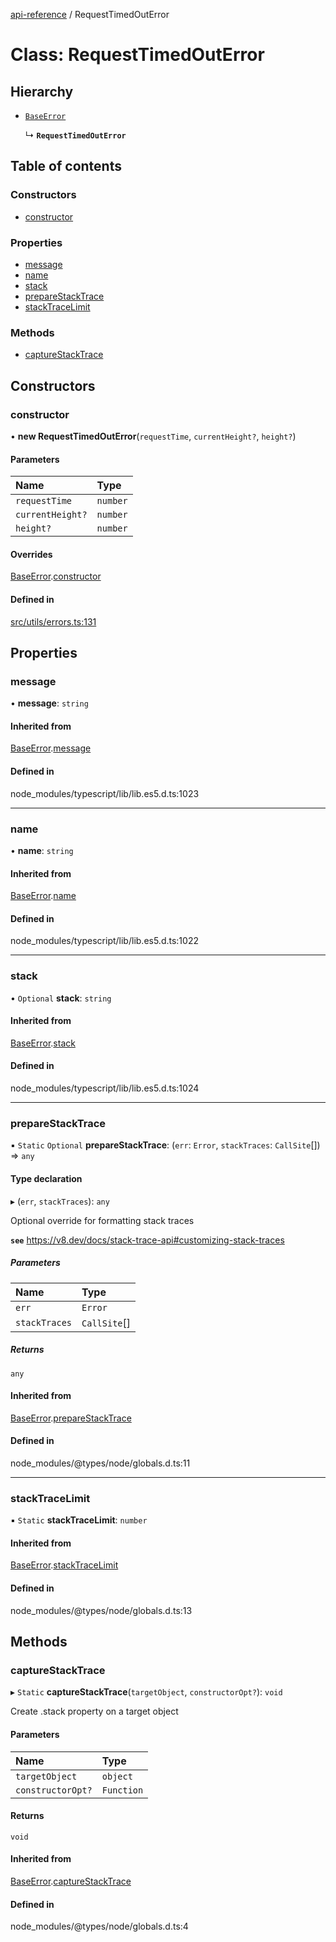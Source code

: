 [api-reference](../README.md) / RequestTimedOutError

# Class: RequestTimedOutError

## Hierarchy

- [`BaseError`](BaseError.md)

  ↳ **`RequestTimedOutError`**

## Table of contents

### Constructors

- [constructor](RequestTimedOutError.md#constructor)

### Properties

- [message](RequestTimedOutError.md#message)
- [name](RequestTimedOutError.md#name)
- [stack](RequestTimedOutError.md#stack)
- [prepareStackTrace](RequestTimedOutError.md#preparestacktrace)
- [stackTraceLimit](RequestTimedOutError.md#stacktracelimit)

### Methods

- [captureStackTrace](RequestTimedOutError.md#capturestacktrace)

## Constructors

### constructor

• **new RequestTimedOutError**(`requestTime`, `currentHeight?`, `height?`)

#### Parameters

| Name | Type |
| :------ | :------ |
| `requestTime` | `number` |
| `currentHeight?` | `number` |
| `height?` | `number` |

#### Overrides

[BaseError](BaseError.md).[constructor](BaseError.md#constructor)

#### Defined in

[src/utils/errors.ts:131](https://github.com/unicorndomaingr/aepp-sdk-js-ts/blob/e06cc9f0/src/utils/errors.ts#L131)

## Properties

### message

• **message**: `string`

#### Inherited from

[BaseError](BaseError.md).[message](BaseError.md#message)

#### Defined in

node_modules/typescript/lib/lib.es5.d.ts:1023

___

### name

• **name**: `string`

#### Inherited from

[BaseError](BaseError.md).[name](BaseError.md#name)

#### Defined in

node_modules/typescript/lib/lib.es5.d.ts:1022

___

### stack

• `Optional` **stack**: `string`

#### Inherited from

[BaseError](BaseError.md).[stack](BaseError.md#stack)

#### Defined in

node_modules/typescript/lib/lib.es5.d.ts:1024

___

### prepareStackTrace

▪ `Static` `Optional` **prepareStackTrace**: (`err`: `Error`, `stackTraces`: `CallSite`[]) => `any`

#### Type declaration

▸ (`err`, `stackTraces`): `any`

Optional override for formatting stack traces

**`see`** https://v8.dev/docs/stack-trace-api#customizing-stack-traces

##### Parameters

| Name | Type |
| :------ | :------ |
| `err` | `Error` |
| `stackTraces` | `CallSite`[] |

##### Returns

`any`

#### Inherited from

[BaseError](BaseError.md).[prepareStackTrace](BaseError.md#preparestacktrace)

#### Defined in

node_modules/@types/node/globals.d.ts:11

___

### stackTraceLimit

▪ `Static` **stackTraceLimit**: `number`

#### Inherited from

[BaseError](BaseError.md).[stackTraceLimit](BaseError.md#stacktracelimit)

#### Defined in

node_modules/@types/node/globals.d.ts:13

## Methods

### captureStackTrace

▸ `Static` **captureStackTrace**(`targetObject`, `constructorOpt?`): `void`

Create .stack property on a target object

#### Parameters

| Name | Type |
| :------ | :------ |
| `targetObject` | `object` |
| `constructorOpt?` | `Function` |

#### Returns

`void`

#### Inherited from

[BaseError](BaseError.md).[captureStackTrace](BaseError.md#capturestacktrace)

#### Defined in

node_modules/@types/node/globals.d.ts:4
